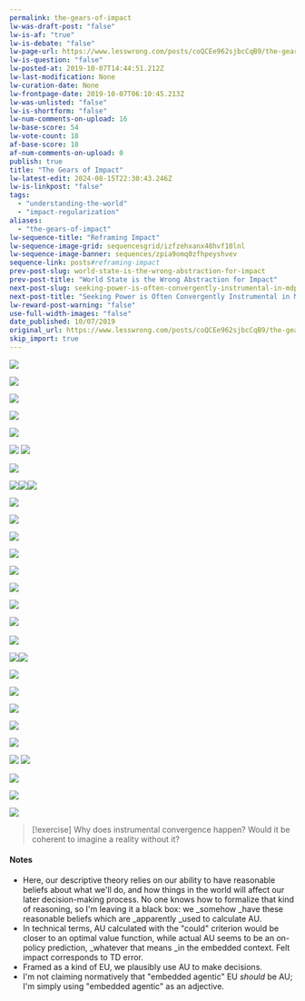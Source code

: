 ```yaml
---
permalink: the-gears-of-impact
lw-was-draft-post: "false"
lw-is-af: "true"
lw-is-debate: "false"
lw-page-url: https://www.lesswrong.com/posts/coQCEe962sjbcCqB9/the-gears-of-impact
lw-is-question: "false"
lw-posted-at: 2019-10-07T14:44:51.212Z
lw-last-modification: None
lw-curation-date: None
lw-frontpage-date: 2019-10-07T06:10:45.213Z
lw-was-unlisted: "false"
lw-is-shortform: "false"
lw-num-comments-on-upload: 16
lw-base-score: 54
lw-vote-count: 18
af-base-score: 18
af-num-comments-on-upload: 0
publish: true
title: "The Gears of Impact"
lw-latest-edit: 2024-08-15T22:30:43.246Z
lw-is-linkpost: "false"
tags: 
  - "understanding-the-world"
  - "impact-regularization"
aliases: 
  - "the-gears-of-impact"
lw-sequence-title: "Reframing Impact"
lw-sequence-image-grid: sequencesgrid/izfzehxanx48hvf10lnl
lw-sequence-image-banner: sequences/zpia9omq0zfhpeyshvev
sequence-link: posts#reframing-impact
prev-post-slug: world-state-is-the-wrong-abstraction-for-impact
prev-post-title: "World State is the Wrong Abstraction for Impact"
next-post-slug: seeking-power-is-often-convergently-instrumental-in-mdps
next-post-title: "Seeking Power is Often Convergently Instrumental in MDPs"
lw-reward-post-warning: "false"
use-full-width-images: "false"
date_published: 10/07/2019
original_url: https://www.lesswrong.com/posts/coQCEe962sjbcCqB9/the-gears-of-impact
skip_import: true
---
```


![](https://i.imgur.com/hKhkvwg.png)

![](/static/images/posts/IXogCtA.avif)

![](https://i.imgur.com/2r2DVFx.png)

![](/static/images/posts/holekcV.avif)

![](/static/images/posts/SzFSiEc.avif)

![](https://i.imgur.com/wCRzqox.png) ![](/static/images/posts/BAWF2q1.avif)

![](/static/images/posts/UCGx4QR.avif )

![](https://i.imgur.com/5YOlvLh.png)![](https://i.imgur.com/yA8wkQP.png)![](/static/images/posts/QXG2pVK.avif)

![](/static/images/posts/27F0KkU.avif)

![](/static/images/posts/B7rMciV.avif)

![](/static/images/posts/HIfRI7r.avif)

![](/static/images/posts/ye9suf7.avif)

![](/static/images/posts/sMgB7yR.avif)

![](https://i.imgur.com/lQ1jYfB.png )

![](/static/images/posts/b6pDiKi.avif)

[​](​![]\(/static/images/posts/iRLXEeH.avif)![](/static/images/posts/iRLXEeH.avif)

![](/static/images/posts/uRr6YqY.avif )

![](/static/images/posts/67uR5SE.avif)![](https://i.imgur.com/PFqi66W.png)

![](https://i.imgur.com/GBVahyL.png)

![](https://i.imgur.com/SATKmJJ.png)

![](https://i.imgur.com/v338kDc.png)

![](https://i.imgur.com/oqEeta9.png)

![](/static/images/posts/epI7152.avif)

![](/static/images/posts/dvVEmBs.avif) [​](​![]\(/static/images/posts/HShpS3u.avif)![](/static/images/posts/HShpS3u.avif)

![](/static/images/posts/WjTqF2y.avif)

![](https://i.imgur.com/dLUrki7.png)

![](https://i.imgur.com/lDbQW2b.jpg )


> [!exercise]
> Why does instrumental convergence happen? Would it be coherent to imagine a reality without it?

#### Notes

- Here, our descriptive theory relies on our ability to have reasonable beliefs about what we'll do, and how things in the world will affect our later decision-making process. No one knows how to formalize that kind of reasoning, so I'm leaving it a black box: we _somehow _have these reasonable beliefs which are _apparently _used to calculate AU.
- In technical terms, AU calculated with the "could" criterion would be closer to an optimal value function, while actual AU seems to be an on-policy prediction, _whatever that means _in the embedded context. Felt impact corresponds to TD error.
- Framed as a kind of EU, we plausibly use AU to make decisions.
- I'm not claiming normatively that "embedded agentic" EU _should_ be AU; I'm simply using "embedded agentic" as an adjective.